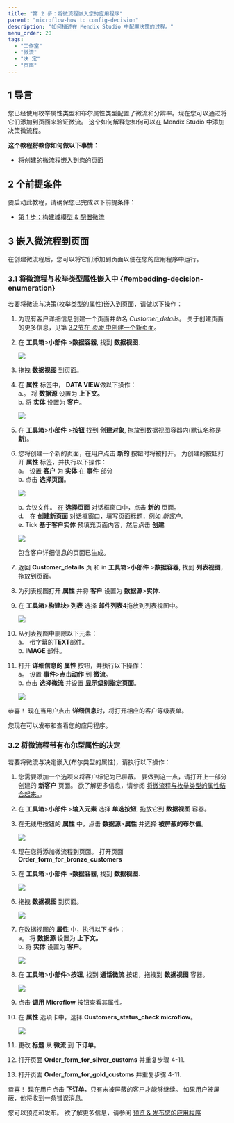```yaml
---
title: "第 2 步：将微流程嵌入您的应用程序"
parent: "microflow-how to config-decision"
description: "如何描述在 Mendix Studio 中配置决策的过程。"
menu_order: 20
tags:
  - "工作室"
  - "微流"
  - "决 定"
  - "页面"
---
```


## 1 导言

您已经使用枚举属性类型和布尔属性类型配置了微流和分辨率。现在您可以通过将它们添加到页面来验证微流。 这个如何解释您如何可以在 Mendix Studio 中添加决策微流程。

**这个教程将教你如何做以下事情：**

* 将创建的微流程嵌入到您的页面

## 2 个前提条件

要启动此教程，请确保您已完成以下前提条件：

* [第 1 步：构建域模型 & 配置微流](microflows-how-to-configure-decision-p1)

## 3 嵌入微流程到页面

在创建微流程后，您可以将它们添加到页面以便在您的应用程序中运行。

### 3.1 将微流程与枚举类型属性嵌入中 {#embedding-decision-enumeration}

若要将微流与决策(枚举类型的属性)嵌入到页面，请做以下操作：

1. 为现有客户详细信息创建一个页面并命名 *Customer_details*。 关于创建页面的更多信息，见第 [3.2节在 *页面* 中创建一个新页面](page-editor)。
2.  在 **工具箱**>**小部件** >**数据容器**, 找到 **数据视图**.

    ![](attachments/microflows-how-to-configure-decision/data-view.png)

3. 拖拽 **数据视图** 到页面。
4.  在 **属性** 标签中， **DATA VIEW**做以下操作：<br/> a.。 将 **数据源** 设置为 **上下文。**<br/> b. 将 **实体** 设置为 **客户**。

    ![](attachments/microflows-how-to-configure-decision/data-view-properties.png)

5. 在 **工具箱**>**小部件** >**按钮** 找到 **创建对象**, 拖放到数据视图容器内(默认名称是 **新**)。
6.  您将创建一个新的页面，在用户点击 **新的** 按钮时将被打开。 为创建的按钮打开 **属性** 标签，并执行以下操作：<br/> a。 设置 **客户** 为 **实体** 在 **事件** 部分<br/> b. 点击 **选择页面**。<br/>

    ![](attachments/microflows-how-to-configure-decision/create-button-properties.png) <br/>

    b. 会议文件。 在 **选择页面** 对话框窗口中，点击 **新的** 页面。<br/> d。 在 **创建新页面** 对话框窗口，填写页面标题，例如 *新客户*。 <br/> e. Tick **基于客户实体** 预填充页面内容，然后点击 **创建**

    ![](attachments/microflows-how-to-configure-decision/pre-fill-contents.png)

    包含客户详细信息的页面已生成。
7. 返回 **Customer_details** 页 和 in **工具箱**>**小部件** >**数据容器**, 找到 **列表视图**，拖放到页面。
8. 为列表视图打开 **属性** 并将 **客户** 设置为 **数据源**>**实体**.
9.  在 **工具箱**>**构建块**>**列表** 选择 **邮件列表4**拖放到列表视图中。

    ![](attachments/microflows-how-to-configure-decision/list-view-list4.png)

10. 从列表视图中删除以下元素：<br/> a。 带字幕的**TEXT**部件。 <br/> b. **IMAGE** 部件。<br/>
11. 打开 **详细信息的 **属性**** 按钮，并执行以下操作：<br/> a。 设置 **事件**>**点击动作** 到 **微流**。<br/> b. 点击 **选择微流** 并设置 **显示级别指定页面**。

    ![](attachments/microflows-how-to-configure-decision/details-button-microflow.png)

恭喜！ 现在当用户点击 **详细信息**时，将打开相应的客户等级表单。

您现在可以发布和查看您的应用程序。

### 3.2 将微流程带有布尔型属性的决定

若要将微流与决定嵌入(布尔类型的属性)，请执行以下操作：

1. 您需要添加一个选项来将客户标记为已屏蔽。 要做到这一点，请打开上一部分创建的 **新客户** 页面。 欲了解更多信息，请参阅 [将微流程与枚举类型的属性结合起来。](#embedding-decision-enumeration)。
2. 在 **工具箱**>**小部件** >**输入元素** 选择 **单选按钮**, 拖放它到 **数据视图** 容器。
3.  在无线电按钮的 **属性** 中，点击 **数据源**>**属性** 并选择 **被屏蔽的布尔值**。

    ![](attachments/microflows-how-to-configure-decision/new-customer-page-blocked-attribute.png)

4. 现在您将添加微流程到页面。 打开页面 **Order_form_for_bronze_customers**
5.  在 **工具箱**>**小部件** >**数据容器**, 找到 **数据视图**.

    ![](attachments/microflows-how-to-configure-decision/data-view.png)

6.  拖拽 **数据视图** 到页面。

    ![](attachments/microflows-how-to-configure-decision/data-view-select-data-view-source.png)

7.  在数据视图的 **属性** 中，执行以下操作：<br/> a。 将 **数据源** 设置为 **上下文。**<br/> b. 将 **实体** 设置为 **客户**。

    ![](attachments/microflows-how-to-configure-decision/data-view-properties.png)

8.  在 **工具箱**>**小部件**>**按钮**, 找到 **通话微流** 按钮，拖拽到 **数据视图** 容器。

    ![](attachments/microflows-how-to-configure-decision/call-microflow-button-in-data-view.png)

9. 点击 **调用 Microflow** 按钮查看其属性。
10. 在 **属性** 选项卡中，选择 **Customers_status_check microflow**。

    ![](attachments/microflows-how-to-configure-decision/call-microflow-button-selected-microflow.png)

11. 更改 **标题** 从 **微流** 到 **下订单**。
12. 打开页面 **Order_form_for_silver_customs** 并重复步骤 4-11.
13. 打开页面 **Order_form_for_gold_customs** 并重复步骤 4-11.

恭喜！ 现在用户点击 **下订单**，只有未被屏蔽的客户才能够继续。 如果用户被屏蔽，他将收到一条错误消息。

您可以预览和发布。 欲了解更多信息，请参阅 [预览 & 发布您的应用程序](publishing-app)
